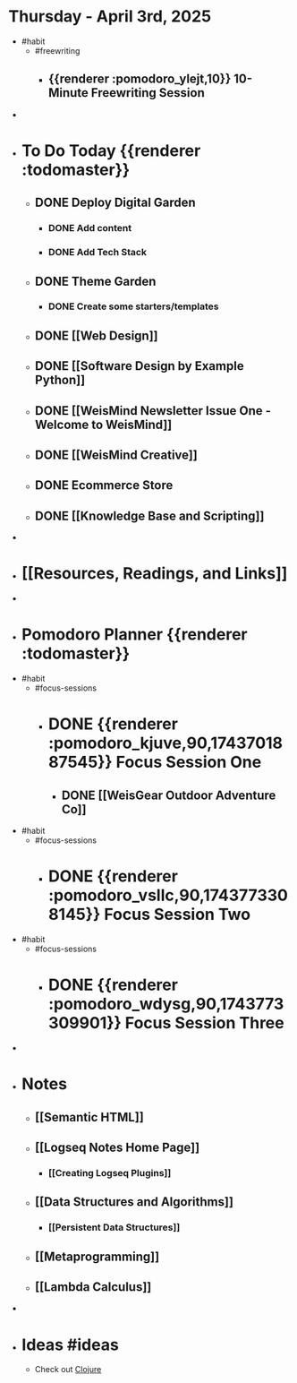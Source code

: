 # Thursday - April 3rd, 2025
- #habit
	- #freewriting
		- ## {{renderer :pomodoro_ylejt,10}} 10-Minute Freewriting Session
-
- # To Do Today {{renderer :todomaster}}
	- ## DONE Deploy Digital Garden
		- ### DONE Add content
		- ### DONE Add Tech Stack
	- ## DONE Theme Garden
		- ### DONE Create some starters/templates
	- ## DONE [[Web Design]]
	- ## DONE [[Software Design by Example Python]]
	- ## DONE [[WeisMind Newsletter Issue One - Welcome to WeisMind]]
	- ## DONE [[WeisMind Creative]]
	- ## DONE Ecommerce Store
	- ## DONE [[Knowledge Base and Scripting]]
-
- # [[Resources, Readings, and Links]]
-
- # Pomodoro Planner {{renderer :todomaster}}
- #habit
	- #focus-sessions
		- # DONE {{renderer :pomodoro_kjuve,90,1743701887545}} Focus Session One
			- ## DONE [[WeisGear Outdoor Adventure Co]]
- #habit
	- #focus-sessions
		- # DONE {{renderer :pomodoro_vsllc,90,1743773308145}} Focus Session Two
- #habit
	- #focus-sessions
		- # DONE {{renderer :pomodoro_wdysg,90,1743773309901}} Focus Session Three
-
- # Notes
	- ## [[Semantic HTML]]
	- ## [[Logseq Notes Home Page]]
		- ### [[Creating Logseq Plugins]]
	- ## [[Data Structures and Algorithms]]
		- ### [[Persistent Data Structures]]
	- ## [[Metaprogramming]]
	- ## [[Lambda Calculus]]
-
- # Ideas #ideas
	- Check out [Clojure](https://clojure.org/)